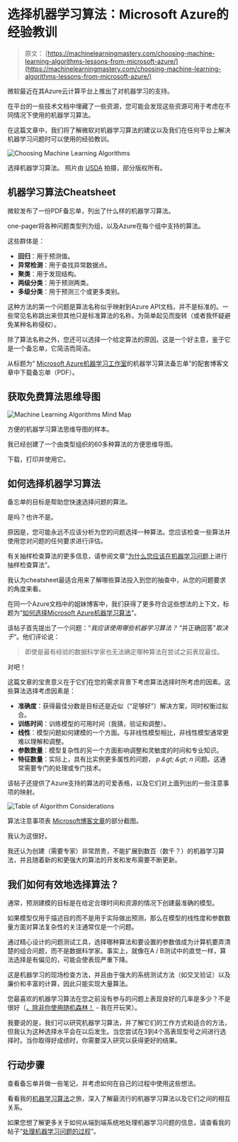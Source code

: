 # 选择机器学习算法：Microsoft Azure的经验教训

> 原文： [https://machinelearningmastery.com/choosing-machine-learning-algorithms-lessons-from-microsoft-azure/](https://machinelearningmastery.com/choosing-machine-learning-algorithms-lessons-from-microsoft-azure/)

微软最近在其Azure云计算平台上推出了对机器学习的支持。

在平台的一些技术文档中埋藏了一些资源，您可能会发现这些资源可用于考虑在不同情况下使用的机器学习算法。

在这篇文章中，我们将了解微软对机器学习算法的建议以及我们在任何平台上解决机器学习问题时可以使用的经验教训。

![Choosing Machine Learning Algorithms](img/0f70e0a9d081f8f231777e0d9bd70dd3.jpg)

选择机器学习算法。
照片由 [USDA](https://www.flickr.com/photos/usdagov/14195226791) 拍摄，部分版权所有。

## 机器学习算法Cheatsheet

微软发布了一份PDF备忘单，列出了什么样的机器学习算法。

one-pager将各种问题类型列为组，以及Azure在每个组中支持的算法。

这些群体是：

*   **回归**：用于预测值。
*   **异常检测**：用于查找异常数据点。
*   **聚类**：用于发现结构。
*   **两级分类**：用于预测两类。
*   **多级分类**：用于预测三个或更多类别。

这种方法的第一个问题是算法名称似乎映射到Azure API文档，并不是标准的。一些常见名称跳出来但其他只是标准算法的名称，为简单起见而旋转（或者我怀疑避免某种名称侵权）。

除了算法名称之外，您还可以选择一个给定算法的原因。这是一个好主意，鉴于它是一个备忘单，它简洁而简洁。

从标题为“ [Microsoft Azure机器学习工作室](http://aka.ms/MLCheatSheet)的机器学习算法备忘单”的配套博客文章中下载备忘单（PDF）。

## 获取免费算法思维导图

![Machine Learning Algorithms Mind Map](img/2ce1275c2a1cac30a9f4eea6edd42d61.jpg)

方便的机器学习算法思维导图的样本。

我已经创建了一个由类型组织的60多种算法的方便思维导图。

下载，打印并使用它。

## 如何选择机器学习算法

备忘单的目标是帮助您快速选择问题的算法。

是吗？也许不是。

原因是，您可能永远不应该分析为您的问题选择一种算法。您应该检查一些算法并使用您对问题的任何要求进行评估。

有关抽样检查算法的更多信息，请参阅文章“[为什么您应该在机器学习问题](http://machinelearningmastery.com/why-you-should-be-spot-checking-algorithms-on-your-machine-learning-problems/)上进行抽样检查算法”。

我认为cheatsheet最适合用来了解哪些算法投入到您的抽查中，从您的问题要求的角度来看。

在同一个Azure文档中的姐妹博客中，我们获得了更多符合这些想法的上下文，标题为“[如何选择Microsoft Azure机器学习算法](https://azure.microsoft.com/en-us/documentation/articles/machine-learning-algorithm-choice/)”。

该帖子首先提出了一个问题：“_我应该使用哪些机器学习算法？_ “并正确回答”_取决于_“。他们评论说：

> 即使是最有经验的数据科学家也无法确定哪种算法在尝试之前表现最佳。

对吧！

这篇文章的宝贵意义在于它们在您的需求背景下考虑算法选择时所考虑的因素。这些算法选择考虑因素是：

*   **准确度**：获得最佳分数是目标还是近似（“足够好”）解决方案，同时权衡过拟合。
*   **训练时间**：训练模型的可用时间（我猜，验证和调整）。
*   **线性**：模型问题如何建模的一个方面。与非线性模型相比，非线性模型通常更难以理解和调整。
*   **参数数量**：模型复杂性的另一个方面影响调整和灵敏度的时间和专业知识。
*   **特征数量**：实际上，具有比实例更多属性的问题， _p＆gt;＆gt; n_ 问题。这通常需要专门的处理或专门技术。

该帖子还提供了Azure支持的算法的可爱表格，以及它们对上面列出的一些注意事项的映射。

![Table of Algorithm Considerations](img/0eb8a221186d12c93587d8eb384049a0.jpg)

算法注意事项表
[Microsoft博客文章](https://azure.microsoft.com/en-us/documentation/articles/machine-learning-algorithm-choice/)的部分截图。

我认为这很好。

我还认为创建（需要专家）非常昂贵，不能扩展到数百（数千？）的机器学习算法，并且随着新的和更强大的算法的开发和发布需要不断更新。

## 我们如何有效地选择算法？

通常，预测建模的目标是在给定合理时间和资源的情况下创建最准确的模型。

如果模型仅用于描述目的而不是用于实际做出预测，那么在模型的线性度和参数数量方面对算法复杂性的关注通常仅是一个问题。

通过精心设计的问题测试工具，选择哪种算法和要设置的参数值成为计算机要弄清楚的组合问题，而不是数据科学家。事实上，就像在A / B测试中的直觉一样，算法选择是有偏见的，可能会使表现严重下降。

这是机器学习的现场检查方法，并且由于强大的系统测试方法（如交叉验证）以及廉价和丰富的计算，因此只能实现大量算法。

您最喜欢的机器学习算法在您之前没有参与的问题上表现良好的几率是多少？不是很好（[，除非你使用随机森林！](http://machinelearningmastery.com/use-random-forest-testing-179-classifiers-121-datasets/) - 我在开玩笑）。

我要说的是，我们可以研究机器学习算法，并了解它们的工作方式和适合的方法，但我认为这种选择水平会在以后发生。当您尝试在3到4个高表现型号之间进行选择时。当你取得好成绩时，你需要深入研究以获得更好的结果。

## 行动步骤

查看备忘单并做一些笔记，并考虑如何在自己的过程中使用这些想法。

看看我的[机器学习算法](http://machinelearningmastery.com/a-tour-of-machine-learning-algorithms/)之旅，深入了解最流行的机器学习算法以及它们之间的相互关系。

如果您想了解更多关于如何从端到端系统地处理机器学习问题的信息，请查看我的帖子“[处理机器学习问题的过程](http://machinelearningmastery.com/process-for-working-through-machine-learning-problems/)”。